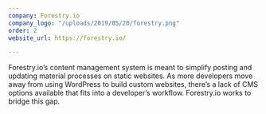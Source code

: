 ```yaml
---
company: Forestry.io
company_logo: "/uploads/2019/05/20/forestry.png"
order: 2
website_url: https://forestry.io/

---
```

Forestry.io’s content management system is meant to simplify posting and updating material processes on static websites. As more developers move away from using WordPress to build custom websites, there’s a lack of CMS options available that fits into a developer’s workflow. Forestry.io works to bridge this gap.